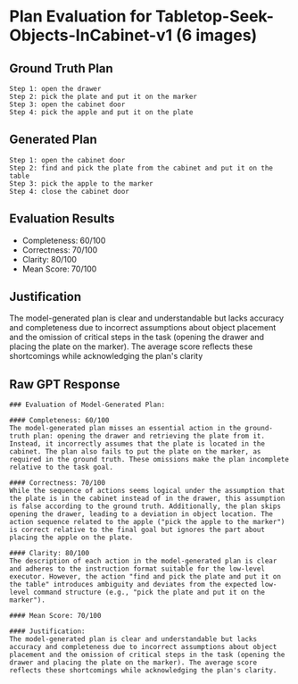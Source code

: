 # Plan Evaluation for Tabletop-Seek-Objects-InCabinet-v1 (6 images)

## Ground Truth Plan
```
Step 1: open the drawer
Step 2: pick the plate and put it on the marker
Step 3: open the cabinet door
Step 4: pick the apple and put it on the plate
```

## Generated Plan
```
Step 1: open the cabinet door
Step 2: find and pick the plate from the cabinet and put it on the table
Step 3: pick the apple to the marker
Step 4: close the cabinet door
```

## Evaluation Results
- Completeness: 60/100
- Correctness: 70/100
- Clarity: 80/100
- Mean Score: 70/100

## Justification
The model-generated plan is clear and understandable but lacks accuracy and completeness due to incorrect assumptions about object placement and the omission of critical steps in the task (opening the drawer and placing the plate on the marker). The average score reflects these shortcomings while acknowledging the plan's clarity

## Raw GPT Response
```
### Evaluation of Model-Generated Plan:

#### Completeness: 60/100  
The model-generated plan misses an essential action in the ground-truth plan: opening the drawer and retrieving the plate from it. Instead, it incorrectly assumes that the plate is located in the cabinet. The plan also fails to put the plate on the marker, as required in the ground truth. These omissions make the plan incomplete relative to the task goal.

#### Correctness: 70/100  
While the sequence of actions seems logical under the assumption that the plate is in the cabinet instead of in the drawer, this assumption is false according to the ground truth. Additionally, the plan skips opening the drawer, leading to a deviation in object location. The action sequence related to the apple ("pick the apple to the marker") is correct relative to the final goal but ignores the part about placing the apple on the plate.

#### Clarity: 80/100  
The description of each action in the model-generated plan is clear and adheres to the instruction format suitable for the low-level executor. However, the action "find and pick the plate and put it on the table" introduces ambiguity and deviates from the expected low-level command structure (e.g., "pick the plate and put it on the marker").

#### Mean Score: 70/100  

#### Justification:  
The model-generated plan is clear and understandable but lacks accuracy and completeness due to incorrect assumptions about object placement and the omission of critical steps in the task (opening the drawer and placing the plate on the marker). The average score reflects these shortcomings while acknowledging the plan's clarity.
```
